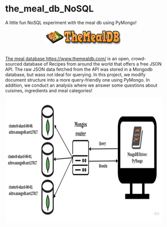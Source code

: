# the_meal_db_NoSQL
A little fun NoSQL experiment with the meal db using PyMongo!
<p align="center">
  <a href="" rel="noopener">
 <img src="https://github.com/YasmineM311/the_meal_db_NoSQL/blob/main/images/the_meal_db_api.png" alt="Group logo" width="250" height="50">
    <br></br>

The meal database https://www.themealdb.com/ is an open, crowd-sourced database of Recipes from around the world that offers a free JSON API. The raw JSON data fetched from the API was stored in a Mongodb database, but wass not ideal for querying. In this project, we modify document structure into a more query-friendly one using PyMongo. In addition, we conduct an analysis where we answer some questions about cuisines, ingredients and meal categories!
  
<p align="center">
  <a href="" rel="noopener">
 <img src="https://github.com/YasmineM311/the_meal_db_NoSQL/blob/main/images/ER_V2.jpg" alt="Group logo" width="800" height="400">
    <br></br>
  
  
  
